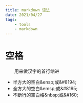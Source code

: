 ```yaml
---
title: markdown 语法
date: 2021/04/27
tags: 
    - tools
    - markdown
---
```


# 空格
&emsp;&emsp;用来做汉字的首行缩进
- 半方大的空白\&ensp\;或\&\#8194\;
- 全方大的空白\&emsp\;或\&\#8195\;
- 不断行的空白格\&nbsp\;或\&\#160;